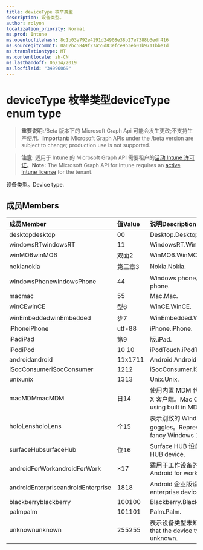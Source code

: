 ```yaml
---
title: deviceType 枚举类型
description: 设备类型。
author: rolyon
localization_priority: Normal
ms.prod: Intune
ms.openlocfilehash: 8c1b03a792e4191d24908e38b27e7388b3edf416
ms.sourcegitcommit: 0a62bc5849f27a55d83efce9b3eb01b9711bbe1d
ms.translationtype: MT
ms.contentlocale: zh-CN
ms.lasthandoff: 06/14/2019
ms.locfileid: "34996069"
---
```

# <a name="devicetype-enum-type"></a><span data-ttu-id="67b18-103">deviceType 枚举类型</span><span class="sxs-lookup"><span data-stu-id="67b18-103">deviceType enum type</span></span>

> <span data-ttu-id="67b18-104">**重要说明:**/Beta 版本下的 Microsoft Graph Api 可能会发生更改;不支持生产使用。</span><span class="sxs-lookup"><span data-stu-id="67b18-104">**Important:** Microsoft Graph APIs under the /beta version are subject to change; production use is not supported.</span></span>

> <span data-ttu-id="67b18-105">**注意:** 适用于 Intune 的 Microsoft Graph API 需要租户的[活动 Intune 许可证](https://go.microsoft.com/fwlink/?linkid=839381)。</span><span class="sxs-lookup"><span data-stu-id="67b18-105">**Note:** The Microsoft Graph API for Intune requires an [active Intune license](https://go.microsoft.com/fwlink/?linkid=839381) for the tenant.</span></span>

<span data-ttu-id="67b18-106">设备类型。</span><span class="sxs-lookup"><span data-stu-id="67b18-106">Device type.</span></span>

## <a name="members"></a><span data-ttu-id="67b18-107">成员</span><span class="sxs-lookup"><span data-stu-id="67b18-107">Members</span></span>
|<span data-ttu-id="67b18-108">成员</span><span class="sxs-lookup"><span data-stu-id="67b18-108">Member</span></span>|<span data-ttu-id="67b18-109">值</span><span class="sxs-lookup"><span data-stu-id="67b18-109">Value</span></span>|<span data-ttu-id="67b18-110">说明</span><span class="sxs-lookup"><span data-stu-id="67b18-110">Description</span></span>|
|:---|:---|:---|
|<span data-ttu-id="67b18-111">desktop</span><span class="sxs-lookup"><span data-stu-id="67b18-111">desktop</span></span>|<span data-ttu-id="67b18-112">0</span><span class="sxs-lookup"><span data-stu-id="67b18-112">0</span></span>|<span data-ttu-id="67b18-113">Desktop.</span><span class="sxs-lookup"><span data-stu-id="67b18-113">Desktop.</span></span>|
|<span data-ttu-id="67b18-114">windowsRT</span><span class="sxs-lookup"><span data-stu-id="67b18-114">windowsRT</span></span>|<span data-ttu-id="67b18-115">1</span><span class="sxs-lookup"><span data-stu-id="67b18-115">1</span></span>|<span data-ttu-id="67b18-116">WindowsRT.</span><span class="sxs-lookup"><span data-stu-id="67b18-116">WindowsRT.</span></span>|
|<span data-ttu-id="67b18-117">winMO6</span><span class="sxs-lookup"><span data-stu-id="67b18-117">winMO6</span></span>|<span data-ttu-id="67b18-118">双面</span><span class="sxs-lookup"><span data-stu-id="67b18-118">2</span></span>|<span data-ttu-id="67b18-119">WinMO6.</span><span class="sxs-lookup"><span data-stu-id="67b18-119">WinMO6.</span></span>|
|<span data-ttu-id="67b18-120">nokia</span><span class="sxs-lookup"><span data-stu-id="67b18-120">nokia</span></span>|<span data-ttu-id="67b18-121">第三章</span><span class="sxs-lookup"><span data-stu-id="67b18-121">3</span></span>|<span data-ttu-id="67b18-122">Nokia.</span><span class="sxs-lookup"><span data-stu-id="67b18-122">Nokia.</span></span>|
|<span data-ttu-id="67b18-123">windowsPhone</span><span class="sxs-lookup"><span data-stu-id="67b18-123">windowsPhone</span></span>|<span data-ttu-id="67b18-124">4</span><span class="sxs-lookup"><span data-stu-id="67b18-124">4</span></span>|<span data-ttu-id="67b18-125">Windows phone。</span><span class="sxs-lookup"><span data-stu-id="67b18-125">Windows phone.</span></span>|
|<span data-ttu-id="67b18-126">mac</span><span class="sxs-lookup"><span data-stu-id="67b18-126">mac</span></span>|<span data-ttu-id="67b18-127">5</span><span class="sxs-lookup"><span data-stu-id="67b18-127">5</span></span>|<span data-ttu-id="67b18-128">Mac.</span><span class="sxs-lookup"><span data-stu-id="67b18-128">Mac.</span></span>|
|<span data-ttu-id="67b18-129">winCE</span><span class="sxs-lookup"><span data-stu-id="67b18-129">winCE</span></span>|<span data-ttu-id="67b18-130">型</span><span class="sxs-lookup"><span data-stu-id="67b18-130">6</span></span>|<span data-ttu-id="67b18-131">WinCE.</span><span class="sxs-lookup"><span data-stu-id="67b18-131">WinCE.</span></span>|
|<span data-ttu-id="67b18-132">winEmbedded</span><span class="sxs-lookup"><span data-stu-id="67b18-132">winEmbedded</span></span>|<span data-ttu-id="67b18-133">步</span><span class="sxs-lookup"><span data-stu-id="67b18-133">7</span></span>|<span data-ttu-id="67b18-134">WinEmbedded.</span><span class="sxs-lookup"><span data-stu-id="67b18-134">WinEmbedded.</span></span>|
|<span data-ttu-id="67b18-135">iPhone</span><span class="sxs-lookup"><span data-stu-id="67b18-135">iPhone</span></span>|<span data-ttu-id="67b18-136">utf-8</span><span class="sxs-lookup"><span data-stu-id="67b18-136">8</span></span>|<span data-ttu-id="67b18-137">iPhone.</span><span class="sxs-lookup"><span data-stu-id="67b18-137">iPhone.</span></span>|
|<span data-ttu-id="67b18-138">iPad</span><span class="sxs-lookup"><span data-stu-id="67b18-138">iPad</span></span>|<span data-ttu-id="67b18-139">第</span><span class="sxs-lookup"><span data-stu-id="67b18-139">9</span></span>|<span data-ttu-id="67b18-140">版.</span><span class="sxs-lookup"><span data-stu-id="67b18-140">iPad.</span></span>|
|<span data-ttu-id="67b18-141">iPod</span><span class="sxs-lookup"><span data-stu-id="67b18-141">iPod</span></span>|<span data-ttu-id="67b18-142">10 </span><span class="sxs-lookup"><span data-stu-id="67b18-142">10</span></span>|<span data-ttu-id="67b18-143">iPodTouch.</span><span class="sxs-lookup"><span data-stu-id="67b18-143">iPodTouch.</span></span>|
|<span data-ttu-id="67b18-144">android</span><span class="sxs-lookup"><span data-stu-id="67b18-144">android</span></span>|<span data-ttu-id="67b18-145">11x17</span><span class="sxs-lookup"><span data-stu-id="67b18-145">11</span></span>|<span data-ttu-id="67b18-146">Android.</span><span class="sxs-lookup"><span data-stu-id="67b18-146">Android.</span></span>|
|<span data-ttu-id="67b18-147">iSocConsumer</span><span class="sxs-lookup"><span data-stu-id="67b18-147">iSocConsumer</span></span>|<span data-ttu-id="67b18-148">12</span><span class="sxs-lookup"><span data-stu-id="67b18-148">12</span></span>|<span data-ttu-id="67b18-149">iSocConsumer.</span><span class="sxs-lookup"><span data-stu-id="67b18-149">iSocConsumer.</span></span>|
|<span data-ttu-id="67b18-150">unix</span><span class="sxs-lookup"><span data-stu-id="67b18-150">unix</span></span>|<span data-ttu-id="67b18-151">13</span><span class="sxs-lookup"><span data-stu-id="67b18-151">13</span></span>|<span data-ttu-id="67b18-152">Unix.</span><span class="sxs-lookup"><span data-stu-id="67b18-152">Unix.</span></span>|
|<span data-ttu-id="67b18-153">macMDM</span><span class="sxs-lookup"><span data-stu-id="67b18-153">macMDM</span></span>|<span data-ttu-id="67b18-154">日</span><span class="sxs-lookup"><span data-stu-id="67b18-154">14</span></span>|<span data-ttu-id="67b18-155">使用内置 MDM 代理的 Mac OS X 客户端。</span><span class="sxs-lookup"><span data-stu-id="67b18-155">Mac OS X client using built in MDM agent.</span></span>|
|<span data-ttu-id="67b18-156">holoLens</span><span class="sxs-lookup"><span data-stu-id="67b18-156">holoLens</span></span>|<span data-ttu-id="67b18-157">个</span><span class="sxs-lookup"><span data-stu-id="67b18-157">15</span></span>|<span data-ttu-id="67b18-158">表示别致的 Windows 10 goggles。</span><span class="sxs-lookup"><span data-stu-id="67b18-158">Representing the fancy Windows 10 goggles.</span></span>|
|<span data-ttu-id="67b18-159">surfaceHub</span><span class="sxs-lookup"><span data-stu-id="67b18-159">surfaceHub</span></span>|<span data-ttu-id="67b18-160">位</span><span class="sxs-lookup"><span data-stu-id="67b18-160">16</span></span>|<span data-ttu-id="67b18-161">Surface HUB 设备。</span><span class="sxs-lookup"><span data-stu-id="67b18-161">Surface HUB device.</span></span>|
|<span data-ttu-id="67b18-162">androidForWork</span><span class="sxs-lookup"><span data-stu-id="67b18-162">androidForWork</span></span>|<span data-ttu-id="67b18-163">×</span><span class="sxs-lookup"><span data-stu-id="67b18-163">17</span></span>|<span data-ttu-id="67b18-164">适用于工作设备的 Android。</span><span class="sxs-lookup"><span data-stu-id="67b18-164">Android for work device.</span></span>|
|<span data-ttu-id="67b18-165">androidEnterprise</span><span class="sxs-lookup"><span data-stu-id="67b18-165">androidEnterprise</span></span>|<span data-ttu-id="67b18-166">18</span><span class="sxs-lookup"><span data-stu-id="67b18-166">18</span></span>|<span data-ttu-id="67b18-167">Android 企业版设备。</span><span class="sxs-lookup"><span data-stu-id="67b18-167">Android enterprise device.</span></span>|
|<span data-ttu-id="67b18-168">blackberry</span><span class="sxs-lookup"><span data-stu-id="67b18-168">blackberry</span></span>|<span data-ttu-id="67b18-169">100</span><span class="sxs-lookup"><span data-stu-id="67b18-169">100</span></span>|<span data-ttu-id="67b18-170">Blackberry.</span><span class="sxs-lookup"><span data-stu-id="67b18-170">Blackberry.</span></span>|
|<span data-ttu-id="67b18-171">palm</span><span class="sxs-lookup"><span data-stu-id="67b18-171">palm</span></span>|<span data-ttu-id="67b18-172">101</span><span class="sxs-lookup"><span data-stu-id="67b18-172">101</span></span>|<span data-ttu-id="67b18-173">Palm.</span><span class="sxs-lookup"><span data-stu-id="67b18-173">Palm.</span></span>|
|<span data-ttu-id="67b18-174">unknown</span><span class="sxs-lookup"><span data-stu-id="67b18-174">unknown</span></span>|<span data-ttu-id="67b18-175">255</span><span class="sxs-lookup"><span data-stu-id="67b18-175">255</span></span>|<span data-ttu-id="67b18-176">表示设备类型未知。</span><span class="sxs-lookup"><span data-stu-id="67b18-176">Represents that the device type is unknown.</span></span>|





